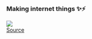 ### Making internet things ✨⚡

![](https://media.giphy.com/media/ORjfgiG9ZtxcQQwZzv/giphy.gif) 
<br/>
[Source](https://media.giphy.com/media/ORjfgiG9ZtxcQQwZzv/giphy.gif)

<!--
**EmilySaber/EmilySaber** is a ✨ _special_ ✨ repository because its `README.md` (this file) appears on your GitHub profile.

Here are some ideas to get you started:

- 🔭 I’m currently working on ...
- 🌱 I’m currently learning ...
- 👯 I’m looking to collaborate on ...
- 🤔 I’m looking for help with ...
- 💬 Ask me about ...
- 📫 How to reach me: ...
- 😄 Pronouns: ...
- ⚡ Fun fact: ...
-->
